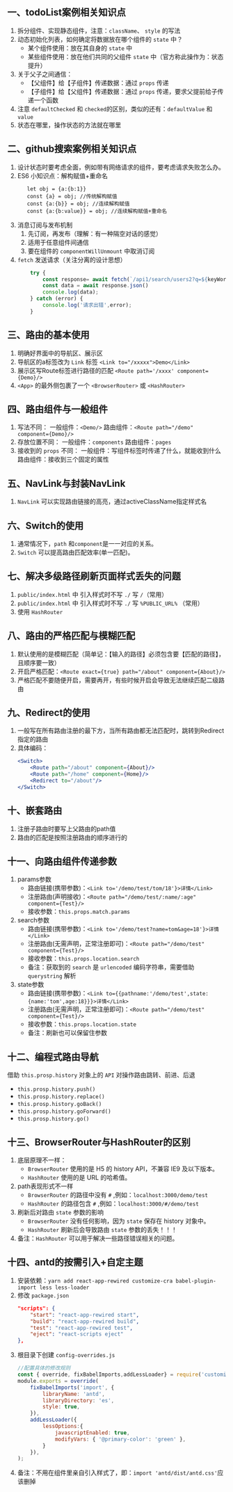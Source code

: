 ## 一、todoList案例相关知识点
1. 拆分组件、实现静态组件，注意：`className`、 `style` 的写法
2. 动态初始化列表，如何确定将数据放在哪个组件的 `state` 中？ 
   - 某个组件使用：放在其自身的 `state` 中
   - 某些组件使用：放在他们共同的父组件 `state` 中（官方称此操作为：状态提升）
3. 关于父子之间通信： 
   - 【父组件】给【子组件】传递数据：通过 `props` 传递 
   - 【子组件】给【父组件】传递数据：通过 `props` 传递，要求父提前给子传递一个函数
4. 注意 `defaultChecked` 和 `checked`的区别，类似的还有：`defaultValue` 和 `value`
5. 状态在哪里，操作状态的方法就在哪里

## 二、github搜索案例相关知识点
1. 设计状态时要考虑全面，例如带有网络请求的组件，要考虑请求失败怎么办。
2. ES6 小知识点：解构赋值+重命名
    ```
       let obj = {a:{b:1}}
       const {a} = obj; //传统解构赋值
       const {a:{b}} = obj; //连续解构赋值
       const {a:{b:value}} = obj; //连续解构赋值+重命名
   ```
3. 消息订阅与发布机制
    1. 先订阅，再发布（理解：有一种隔空对话的感觉）
    2. 适用于任意组件间通信
    3. 要在组件的 `componentWillUnmount` 中取消订阅
4. `fetch` 发送请求（关注分离的设计思想）
   ```jsx
       try {
           const response= await fetch(`/api1/search/users2?q=${keyWord}`)
           const data = await response.json()
           console.log(data);
       } catch (error) {
           console.log('请求出错',error);
       }
    ```	

## 三、路由的基本使用
1. 明确好界面中的导航区、展示区
2. 导航区的a标签改为 `Link` 标签
    `<Link to="/xxxxx">Demo</Link>`
3. 展示区写Route标签进行路径的匹配
    `<Route path='/xxxx' component={Demo}/>`
4. `<App>` 的最外侧包裹了一个 `<BrowserRouter>` 或 `<HashRouter>`

## 四、路由组件与一般组件
1. 写法不同：
    一般组件：`<Demo/>`
    路由组件：`<Route path="/demo" component={Demo}/>`
2. 存放位置不同：
    一般组件：`components`
    路由组件：`pages`
3. 接收到的 `props` 不同：
    一般组件：写组件标签时传递了什么，就能收到什么
    路由组件：接收到三个固定的属性
		
## 五、NavLink与封装NavLink
1. `NavLink` 可以实现路由链接的高亮，通过activeClassName指定样式名

## 六、Switch的使用
1. 通常情况下，`path` 和`component`是一一对应的关系。
2. `Switch` 可以提高路由匹配效率(单一匹配)。

## 七、解决多级路径刷新页面样式丢失的问题
1. `public/index.html` 中 引入样式时不写 `./` 写 `/`（常用）
2. `public/index.html` 中 引入样式时不写 `./` 写 `%PUBLIC_URL%` （常用）
3. 使用 `HashRouter`

## 八、路由的严格匹配与模糊匹配
1. 默认使用的是模糊匹配（简单记：【输入的路径】必须包含要【匹配的路径】，且顺序要一致）
2. 开启严格匹配：`<Route exact={true} path="/about" component={About}/>`
3. 严格匹配不要随便开启，需要再开，有些时候开启会导致无法继续匹配二级路由

## 九、Redirect的使用	
1. 一般写在所有路由注册的最下方，当所有路由都无法匹配时，跳转到Redirect指定的路由
2. 具体编码：
    ``` jsx
    <Switch>
        <Route path="/about" component={About}/>
        <Route path="/home" component={Home}/>
        <Redirect to="/about"/>
    </Switch>
    ```

## 十、嵌套路由
1. 注册子路由时要写上父路由的path值
2. 路由的匹配是按照注册路由的顺序进行的

## 十一、向路由组件传递参数
1. params参数
    - 路由链接(携带参数)：`<Link to='/demo/test/tom/18'}>详情</Link>`
    - 注册路由(声明接收)：`<Route path="/demo/test/:name/:age" component={Test}/>`
    - 接收参数：`this.props.match.params`
2. search参数
    - 路由链接(携带参数)：`<Link to='/demo/test?name=tom&age=18'}>详情</Link>`
    - 注册路由(无需声明，正常注册即可)：`<Route path="/demo/test" component={Test}/>`
    - 接收参数：`this.props.location.search`
    - 备注：获取到的 `search` 是 `urlencoded` 编码字符串，需要借助 `querystring` 解析
3. state参数
    - 路由链接(携带参数)：`<Link to={{pathname:'/demo/test',state:{name:'tom',age:18}}}>详情</Link>`
    - 注册路由(无需声明，正常注册即可)：`<Route path="/demo/test" component={Test}/>`
    - 接收参数：`this.props.location.state`
    - 备注：刷新也可以保留住参数
				


## 十二、编程式路由导航
借助 `this.prosp.history` 对象上的 `API` 对操作路由跳转、前进、后退
- `this.prosp.history.push()`
- `this.prosp.history.replace()`
- `this.prosp.history.goBack()`
- `this.prosp.history.goForward()`
- `this.prosp.history.go()`

## 十三、BrowserRouter与HashRouter的区别
1. 底层原理不一样：
    - `BrowserRouter` 使用的是 H5 的 history API，不兼容 IE9 及以下版本。
    - `HashRouter` 使用的是 URL 的哈希值。
2. path表现形式不一样
    - `BrowserRouter` 的路径中没有 `#` ,例如：`localhost:3000/demo/test`
    - `HashRouter` 的路径包含 `#` ,例如：`localhost:3000/#/demo/test`
3. 刷新后对路由 `state` 参数的影响
    - `BrowserRouter` 没有任何影响，因为 `state` 保存在 history 对象中。
    - `HashRouter` 刷新后会导致路由 `state` 参数的丢失！！！
4. 备注：`HashRouter` 可以用于解决一些路径错误相关的问题。

## 十四、antd的按需引入+自定主题
1. 安装依赖：`yarn add react-app-rewired customize-cra babel-plugin-import less less-loader`
2. 修改 `package.json`
    ```json
    "scripts": {
        "start": "react-app-rewired start",
        "build": "react-app-rewired build",
        "test": "react-app-rewired test",
        "eject": "react-scripts eject"
    },
   ```
3. 根目录下创建 `config-overrides.js`
    ```javascript
    //配置具体的修改规则
    const { override, fixBabelImports,addLessLoader} = require('customize-cra');
    module.exports = override(
        fixBabelImports('import', {
            libraryName: 'antd',
            libraryDirectory: 'es',
            style: true,
        }),
        addLessLoader({
            lessOptions:{
                javascriptEnabled: true,
                modifyVars: { '@primary-color': 'green' },
            }
        }),
    );
    ```
4. 备注：不用在组件里亲自引入样式了，即：`import 'antd/dist/antd.css'`应该删掉